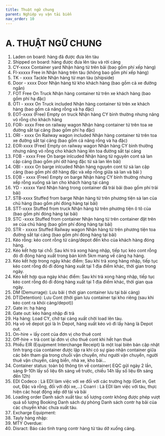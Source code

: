 ```yaml
---
title: Thuật ngữ chung
parent: Nghiệp vụ vận tải biển
nav_order: 10
---
```


# A. THUẬT NGỮ CHUNG
1. Laden on board: hàng đã được đưa lên tàu
1. Shipped on board: hàng được đưa lên tàu và rời cảng
1. CY-xxxx	Container yard	Nhận hàng từ trên bãi (bao gồm phí xếp hàng)
1. FI-xxxxx	Free in Nhận hàng trên tàu (không bao gồm phí xếp hàng)
1. TK - xxxx	Tackle  Nhận hàng từ mạn tàu (shipside)
1. Door - xxxx Door	Nhận hàng từ kho khách hàng (bao gồm cả xe đường ngắn)
1. FOT	Free On Truck	Nhận hàng container từ trên xe khách hàng (bao gồm phí hạ đặc)
1. OTI - xxxx  On Truck included	Nhận hàng container từ trên xe khách hàng (bao gồm cả nâng rỗng và hạ đặc)
1. EOT-xxxx	(Free) Empty on truck	Nhận hàng CY bình thường nhưng nâng vỏ rỗng cho khách hàng
1. FOR- xxxx  Free on railway wagon	Nhận hàng container từ trên toa xe đường sắt tại cảng (bao gồm phí hạ đặc)
1. ORI - xxxx  On Railway wagon included	Nhận hàng container từ trên toa xe đường sắt tại cảng (bao gồm cả nâng rỗng và hạ đặc)
1. EOR-xxxx	(Free) Empty on railway wagon	Nhận hàng CY bình thường nhưng nâng vỏ rỗng cho khách hàng lên toa đường sắt tại cảng
1. FOB - xxxx Free On barge inlcuded	Nhận hàng từ nguyên cont sà lan cập cảng (bao gồm phí dỡ hàng đặc từ sà lan lên bãi)
1. OBI - xxxx  On barge inlcuded	Nhận hàng nguyên cont từ sà lan cập cảng (bao gồm phí dỡ hàng đặc và xếp rỗng giữa sà lan và bãi )
1. EOB - xxxx (Free) Empty on barge	Nhận hàng CY bình thường nhưng xếp rỗng xuống sà lan cho khách hàng tại cảng
1. YD - xxxxx Yard	Nhận hàng trong container đã trải bãi (bao gồm phí trải bãi)
1. STB-xxxx	Stuffed from barge	Nhận hàng từ trên phương tiện sà lan của chủ hàng (bao gồm phí đóng hàng tại bãi)
1. STT-xxxx	Stuffed from truck	Nhận hàng từ trên phương tiện ô tô của (bao gồm phí đóng hàng tại bãi)
1. STC -xxxx  Stuffed from container	Nhận hàng từ trên container đặt trên xe của chủ hàng (bao gồm phí đóng hàng tại bãi)
1. STR - xxxxx Stuffed Railway wagon	Nhận hàng từ trên phương tiện toa đường sắt tại cảng (bao gồm phí đóng hàng tại bãi)
1. Kéo rỗng: kéo cont rỗng từ cảng/depot đến kho của khách hàng đóng hàng.
1. Kéo kết hợp tại chỗ: Sau khi trả xong hàng nhập, tiếp tục kéo cont rỗng đó đi đóng hàng xuất trong bán kính 5km mang về cảng hạ hàng.
1. Kéo kết hợp trong ngày khác điểm: Sau khi trả xong hàng nhập, tiếp tục kéo cont rỗng đó đi đóng hàng xuất tại 1 địa điểm khác, thời gian trong ngày.
1. Kéo kết hợp qua ngày khác điểm: Sau khi trả xong hàng nhập, tiếp tục kéo cont rỗng đó đi đóng hàng xuất tại 1 địa điểm khác, thời gian qua ngày.
1. DM (Demurrage): Lưu bãi ( thời gian container lưu tại bãi cảng)
1. DT(Detention): Lưu Cont (thời gian lưu container tại kho riêng (sau khi kéo cont ra khỏi cảng/depot))
1. Gate in: hạ hàng
1. Gate out: kéo hàng nhập đi trả
1. Hạ hàng: Load CY, chờ tại cảng xuất chời load lên tàu.
1. Hạ vỏ về depot gọi là In Depot, hàng xuất kéo vỏ đi lấy hàng là Depot out.
1. On-hire = lấy cont của đơn vị cho thuê cont
1. Off-hire = trả cont lại đơn vị cho thuê cont khi hết hạn thuê
1. Phiếu EIR (Equipment Interchange Receipt) là một loại biên bản cập nhật tình trạng của container được lập ra khi có sự giao nhận container giữa các bên tham gia trong chuỗi vận chuyển, như người vận chuyển, người thuê vận chuyển, cảng biển, nhà xe, kho bãi...
1. Container status: toàn bộ thông tin về container( EQC gửi ngày 2 lần, sáng 9-10h lấy số liệu 6h sáng về trước, chiều 14h lấy số liệu 6h sáng đến 12h)
1. EDI
Codeco : Là EDI làm việc với xe đối với các trường hợp (Get in, Get out, Đặc và rỗng, đối với đội xe,…)
Coarri : Là EDI làm việc với tàu, thực hiện các hoạt động xếp dỡ tài và bãi
1. Loading order
Danh sách xuất tàu: số lượng contr không được phép vượt quá số lượng Booking
Danh sách dự phòng
Danh sách contr hạ bãi của các chuyến khác chưa xuất tàu.
1. Excharge Equipment:
1. Tayly hàng nhập:
1. MTY Overdue:
1. Disract: Báo cáo tình trạng contr hàng từ tàu dỡ xuống cảng.



